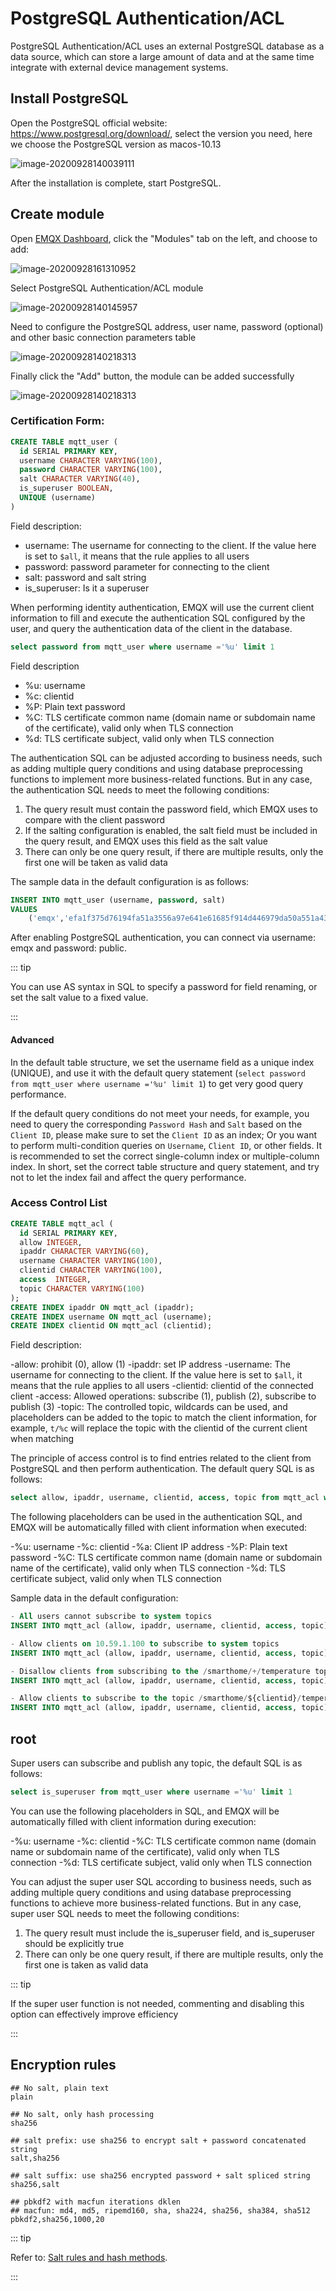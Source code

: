 # PostgreSQL Authentication/ACL

PostgreSQL Authentication/ACL uses an external PostgreSQL database as a data source, which can store a large amount of data and at the same time integrate with external device management systems.

## Install PostgreSQL

Open the PostgreSQL official website: https://www.postgresql.org/download/, select the version you need, here we choose the PostgreSQL version as macos-10.13

![image-20200928140039111](./assets/auth_pg1.png)

After the installation is complete, start PostgreSQL.

## Create module

Open [EMQX Dashboard](http://127.0.0.1:18083/#/modules), click the "Modules" tab on the left, and choose to add:

![image-20200928161310952](./assets/modules.png)

Select PostgreSQL Authentication/ACL module

![image-20200928140145957](./assets/auth_pg2.png)

Need to configure the PostgreSQL address, user name, password (optional) and other basic connection parameters table

![image-20200928140218313](./assets/auth_pg3.png)

Finally click the "Add" button, the module can be added successfully

![image-20200928140218313](./assets/auth_pg4.png)

### Certification Form:

```sql
CREATE TABLE mqtt_user (
  id SERIAL PRIMARY KEY,
  username CHARACTER VARYING(100),
  password CHARACTER VARYING(100),
  salt CHARACTER VARYING(40),
  is_superuser BOOLEAN,
  UNIQUE (username)
)
```

Field description:

- username: The username for connecting to the client. If the value here is set to `$all`, it means that the rule applies to all users
- password: password parameter for connecting to the client
- salt: password and salt string
- is_superuser: Is it a superuser

When performing identity authentication, EMQX will use the current client information to fill and execute the authentication SQL configured by the user, and query the authentication data of the client in the database.

```sql
select password from mqtt_user where username ='%u' limit 1
```

Field description

- %u: username
- %c: clientid
- %P: Plain text password
- %C: TLS certificate common name (domain name or subdomain name of the certificate), valid only when TLS connection
- %d: TLS certificate subject, valid only when TLS connection

The authentication SQL can be adjusted according to business needs, such as adding multiple query conditions and using database preprocessing functions to implement more business-related functions. But in any case, the authentication SQL needs to meet the following conditions:

1. The query result must contain the password field, which EMQX uses to compare with the client password
2. If the salting configuration is enabled, the salt field must be included in the query result, and EMQX uses this field as the salt value
3. There can only be one query result, if there are multiple results, only the first one will be taken as valid data

The sample data in the default configuration is as follows:

```sql
INSERT INTO mqtt_user (username, password, salt)
VALUES
    ('emqx','efa1f375d76194fa51a3556a97e641e61685f914d446979da50a551a4333ffd7', NULL);
```

After enabling PostgreSQL authentication, you can connect via username: emqx and password: public.

::: tip

You can use AS syntax in SQL to specify a password for field renaming, or set the salt value to a fixed value.

:::

#### Advanced

In the default table structure, we set the username field as a unique index (UNIQUE), and use it with the default query statement (`select password from mqtt_user where username ='%u' limit 1`) to get very good query performance.

If the default query conditions do not meet your needs, for example, you need to query the corresponding `Password Hash` and `Salt` based on the `Client ID`, please make sure to set the `Client ID` as an index; Or you want to perform multi-condition queries on `Username`, `Client ID`, or other fields. It is recommended to set the correct single-column index or multiple-column index. In short, set the correct table structure and query statement, and try not to let the index fail and affect the query performance.

### Access Control List

```sql
CREATE TABLE mqtt_acl (
  id SERIAL PRIMARY KEY,
  allow INTEGER,
  ipaddr CHARACTER VARYING(60),
  username CHARACTER VARYING(100),
  clientid CHARACTER VARYING(100),
  access  INTEGER,
  topic CHARACTER VARYING(100)
);
CREATE INDEX ipaddr ON mqtt_acl (ipaddr);
CREATE INDEX username ON mqtt_acl (username);
CREATE INDEX clientid ON mqtt_acl (clientid);
```

Field description:

-allow: prohibit (0), allow (1)
-ipaddr: set IP address
-username: The username for connecting to the client. If the value here is set to `$all`, it means that the rule applies to all users
-clientid: clientid of the connected client
-access: Allowed operations: subscribe (1), publish (2), subscribe to publish (3)
-topic: The controlled topic, wildcards can be used, and placeholders can be added to the topic to match the client information, for example, `t/%c` will replace the topic with the clientid of the current client when matching

The principle of access control is to find entries related to the client from PostgreSQL and then perform authentication. The default query SQL is as follows:

```sql
select allow, ipaddr, username, clientid, access, topic from mqtt_acl where ipaddr ='%a' or username ='%u' or username ='$all' or clientid ='%c'
```

The following placeholders can be used in the authentication SQL, and EMQX will be automatically filled with client information when executed:

-%u: username
-%c: clientid
-%a: Client IP address
-%P: Plain text password
-%C: TLS certificate common name (domain name or subdomain name of the certificate), valid only when TLS connection
-%d: TLS certificate subject, valid only when TLS connection

Sample data in the default configuration:

```sql
- All users cannot subscribe to system topics
INSERT INTO mqtt_acl (allow, ipaddr, username, clientid, access, topic) VALUES (0, NULL,'$all', NULL, 1,'$SYS/#');

- Allow clients on 10.59.1.100 to subscribe to system topics
INSERT INTO mqtt_acl (allow, ipaddr, username, clientid, access, topic) VALUES (1, '10.59.1.100', NULL, NULL, 1,'$SYS/#');

- Disallow clients from subscribing to the /smarthome/+/temperature topic
INSERT INTO mqtt_acl (allow, ipaddr, username, clientid, access, topic) VALUES (0, NULL, '$all', NULL, 1,'/smarthome/+/temperature');

- Allow clients to subscribe to the topic /smarthome/${clientid}/temperature containing their Client ID
INSERT INTO mqtt_acl (allow, ipaddr, username, clientid, access, topic) VALUES (1, NULL, '$all', NULL, 1,'/smarthome/%c/temperature');
```

## root

Super users can subscribe and publish any topic, the default SQL is as follows:

```sql
select is_superuser from mqtt_user where username ='%u' limit 1
```

You can use the following placeholders in SQL, and EMQX will be automatically filled with client information during execution:

-%u: username
-%c: clientid
-%C: TLS certificate common name (domain name or subdomain name of the certificate), valid only when TLS connection
-%d: TLS certificate subject, valid only when TLS connection

You can adjust the super user SQL according to business needs, such as adding multiple query conditions and using database preprocessing functions to achieve more business-related functions. But in any case, super user SQL needs to meet the following conditions:

1. The query result must include the is_superuser field, and is_superuser should be explicitly true
2. There can only be one query result, if there are multiple results, only the first one is taken as valid data

::: tip

If the super user function is not needed, commenting and disabling this option can effectively improve efficiency

:::

## Encryption rules

```shell
## No salt, plain text
plain

## No salt, only hash processing
sha256

## salt prefix: use sha256 to encrypt salt + password concatenated string
salt,sha256

## salt suffix: use sha256 encrypted password + salt spliced ​​string
sha256,salt

## pbkdf2 with macfun iterations dklen
## macfun: md4, md5, ripemd160, sha, sha224, sha256, sha384, sha512
pbkdf2,sha256,1000,20
```

::: tip

Refer to: [Salt rules and hash methods](https://docs.emqx.io/en/broker/latest/advanced/auth.html#password-salting-rules-and-hash-methods).

:::
